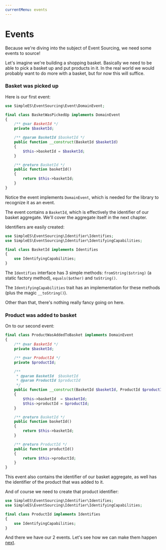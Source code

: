 ```yaml
---
currentMenu: events
---
```


# Events

Because we're diving into the subject of Event Sourcing, we need some events to source!

Let's imagine we're building a shopping basket.
Basically we need to be able to pick a basket up and put products in it.
In the real world we would probably want to do more with a basket, but for now this will suffice.


### Basket was picked up

Here is our first event:

```php
use SimpleES\EventSourcing\Event\DomainEvent;

final class BasketWasPickedUp implements DomainEvent
{
    /** @var BasketId */
    private $basketId;

    /** @param BasketId $basketId */
    public function __construct(BasketId $basketId)
    {
        $this->basketId = $basketId;
    }

    /** @return BasketId */
    public function basketId()
    {
        return $this->basketId;
    }
}
```

Notice the event implements `DomainEvent`, which is needed for the library to recognize it as an event.

The event contains a `BasketId`, which is effectively the identifier of our basket aggregate.
We'll cover the aggregate itself in the next chapter.

Identifiers are easily created:

```php
use SimpleES\EventSourcing\Identifier\Identifies;
use SimpleES\EventSourcing\Identifier\IdentifyingCapabilities;

final class BasketId implements Identifies
{
    use IdentifyingCapabilities;
}
```

The `Identifies` interface has 3 simple methods: `fromString($string)` (a static factory method), `equals($other)` and `toString()`.

The `IdentifyingCapabilities` trait has an implementation for these methods (plus the magic `__toString()`).

Other than that, there's nothing really fancy going on here.


### Product was added to basket

On to our second event:

```php
final class ProductWasAddedToBasket implements DomainEvent
{
    /** @var BasketId */
    private $basketId;

    /** @var ProductId */
    private $productId;

    /**
     * @param BasketId  $basketId
     * @param ProductId $productId
     */
    public function __construct(BasketId $basketId, ProductId $productId)
    {
        $this->basketId  = $basketId;
        $this->productId = $productId;
    }

    /** @return BasketId */
    public function basketId()
    {
        return $this->basketId;
    }

    /** @return ProductId */
    public function productId()
    {
        return $this->productId;
    }
}
```

This event also contains the identifier of our basket aggregate, as well has the identifier of the product that was added to it.

And of course we need to create that product identifier:

```php
use SimpleES\EventSourcing\Identifier\Identifies;
use SimpleES\EventSourcing\Identifier\IdentifyingCapabilities;

final class ProductId implements Identifies
{
    use IdentifyingCapabilities;
}
```

And there we have our 2 events.
Let's see how we can make them happen [next](/event-sourcing/aggregates).
